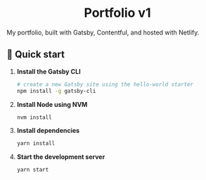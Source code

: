 
<h1 align="center">
  Portfolio v1
</h1>

My portfolio, built with Gatsby, Contentful, and hosted with Netlify.

## 🚀 Quick start

1.  **Install the Gatsby CLI**


    ```sh
    # create a new Gatsby site using the hello-world starter
    npm install -g gatsby-cli
    ```

1.  **Install Node using NVM**

    ```sh
    nvm install
    ```

1.  **Install dependencies**

    ```sh
    yarn install
    ```

1. **Start the development server**

    ```sh
    yarn start
    ```
